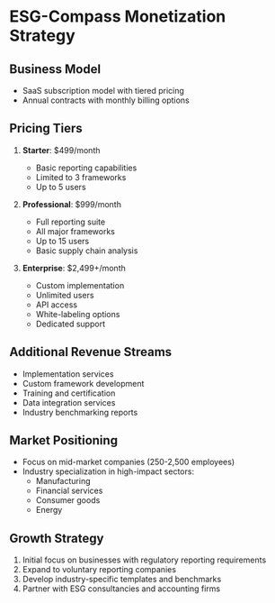 # ESG-Compass Monetization Strategy

## Business Model
- SaaS subscription model with tiered pricing
- Annual contracts with monthly billing options

## Pricing Tiers
1. **Starter**: $499/month
   - Basic reporting capabilities
   - Limited to 3 frameworks
   - Up to 5 users

2. **Professional**: $999/month
   - Full reporting suite
   - All major frameworks
   - Up to 15 users
   - Basic supply chain analysis

3. **Enterprise**: $2,499+/month
   - Custom implementation
   - Unlimited users
   - API access
   - White-labeling options
   - Dedicated support

## Additional Revenue Streams
- Implementation services
- Custom framework development
- Training and certification
- Data integration services
- Industry benchmarking reports

## Market Positioning
- Focus on mid-market companies (250-2,500 employees)
- Industry specialization in high-impact sectors:
  - Manufacturing
  - Financial services
  - Consumer goods
  - Energy

## Growth Strategy
1. Initial focus on businesses with regulatory reporting requirements
2. Expand to voluntary reporting companies
3. Develop industry-specific templates and benchmarks
4. Partner with ESG consultancies and accounting firms
